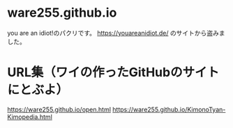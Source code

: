 # ware255.github.io
you are an idiot!のパクリです。
https://youareanidiot.de/ のサイトから盗みました。<br />
# URL集（ワイの作ったGitHubのサイトにとぶよ）
https://ware255.github.io/open.html
https://ware255.github.io/KimonoTyan-Kimopedia.html
